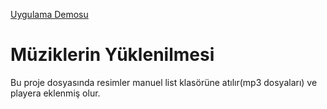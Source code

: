 <a href="https://mucahitsendinc.rf.gd/player">Uygulama Demosu</a>

<h1>Müziklerin Yüklenilmesi</h1>
<p>Bu proje dosyasında resimler manuel list klasörüne atılır(mp3 dosyaları) ve playera eklenmiş olur.</p>